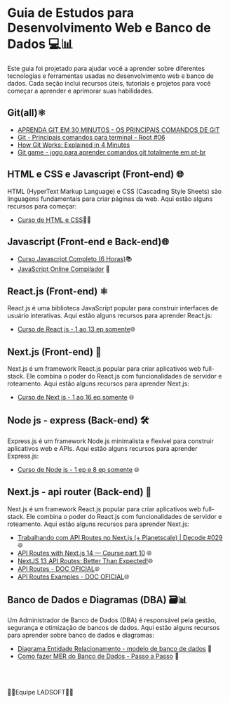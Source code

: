 # Guia de Estudos para Desenvolvimento Web e Banco de Dados 💻📊

Este guia foi projetado para ajudar você a aprender sobre diferentes tecnologias e ferramentas usadas no desenvolvimento web e banco de dados. Cada seção inclui recursos úteis, tutoriais e projetos para você começar a aprender e aprimorar suas habilidades.

## Git(all)⚛️

- [APRENDA GIT EM 30 MINUTOS - OS PRINCIPAIS COMANDOS DE GIT](https://www.youtube.com/watch?v=Zwv9qRyVeU4)
- [Git - Principais comandos para terminal - Root #06](https://youtu.be/E28J23gCBIs)
- [How Git Works: Explained in 4 Minutes](https://www.youtube.com/watch?v=e9lnsKot_SQ)
- [Git game - jogo para aprender comandos git totalmente em pt-br](https://learngitbranching.js.org/?locale=pt_BR)

## HTML e CSS e Javascript (Front-end) 🌐

HTML (HyperText Markup Language) e CSS (Cascading Style Sheets) são linguagens fundamentais para criar páginas da web. Aqui estão alguns recursos para começar:

- [Curso de HTML e CSS](https://youtube.com/playlist?list=PLnDvRpP8Bnez2LJGshXKtid2f-aUkFOqM&si=P0eKhZ4aOKXAqovc)📖🎨

## Javascript (Front-end e Back-end)🌐

- [Curso Javascript Completo (6 Horas)](https://www.youtube.com/watch?v=McKNP3g6VBA)📚
- [JavaScript Online Compilador](https://developer.mozilla.org/en-US/docs/Web/HTML) 🚀

## React.js (Front-end) ⚛️

React.js é uma biblioteca JavaScript popular para construir interfaces de usuário interativas. Aqui estão alguns recursos para aprender React.js:

- [Curso de React js - 1 ao 13 ep somente](https://www.youtube.com/playlist?list=PLnDvRpP8BneyVA0SZ2okm-QBojomniQVO)🌐

## Next.js (Front-end) 🚀

Next.js é um framework React.js popular para criar aplicativos web full-stack. Ele combina o poder do React.js com funcionalidades de servidor e roteamento. Aqui estão alguns recursos para aprender Next.js:

- [Curso de Next js - 1 ao 16 ep somente](https://www.youtube.com/playlist?list=PLnDvRpP8BnezfJcfiClWskFOLODeqI_Ft) 🌐

## Node js - express (Back-end) 🛠️

Express.js é um framework Node.js minimalista e flexível para construir aplicativos web e APIs. Aqui estão alguns recursos para aprender Express.js:

- [Curso de Node js - 1 ep e 8 ep somente](https://www.youtube.com/playlist?list=PLJ_KhUnlXUPtbtLwaxxUxHqvcNQndmI4B) 🌐

## Next.js - api router (Back-end) 🚀

Next.js é um framework React.js popular para criar aplicativos web full-stack. Ele combina o poder do React.js com funcionalidades de servidor e roteamento. Aqui estão alguns recursos para aprender Next.js:

- [Trabalhando com API Routes no Next.js (+ Planetscale) | Decode #029](https://www.youtube.com/watch?v=ZDSiAwuoX0c) 🌐
- [API Routes with Next.js 14 — Course part 10](https://www.youtube.com/watch?v=gEB3ckYeZF4&pp=ygULbmV4dCBqcyBhcGk%3D) 🌐
- [NextJS 13 API Routes: Better Than Expected!](https://www.youtube.com/watch?v=vrR4MlB7nBI)🌐
- [API Routes - DOC OFICIAL](https://nextjs.org/docs/pages/building-your-application/routing/api-routes)🌐
- [API Routes Examples - DOC OFICIAL](https://nextjs.org/learn-pages-router/basics/api-routes/creating-api-routes)🌐

## Banco de Dados e Diagramas (DBA) 🗃️📊

Um Administrador de Banco de Dados (DBA) é responsável pela gestão, segurança e otimização de bancos de dados. Aqui estão alguns recursos para aprender sobre banco de dados e diagramas:

- [Diagrama Entidade Relacionamento - modelo de banco de dados](https://www.youtube.com/watch?v=XCkd27GtZoM) 📖
- [Como fazer MER do Banco de Dados - Passo a Passo](https://youtu.be/V3GNA-LWCnI) 📖

\
\
\
👩‍💻Equipe LADSOFT👨‍💻
